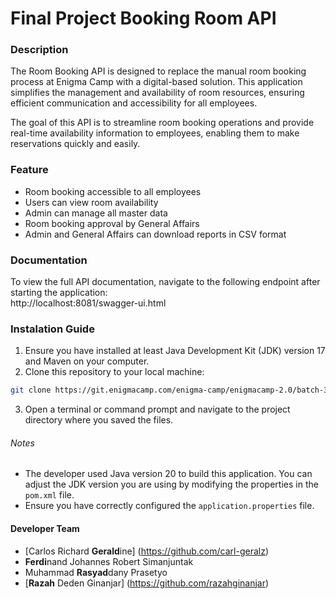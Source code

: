 # Final Project Booking Room API

### Description

The Room Booking API is designed to replace the manual room booking process 
at Enigma Camp with a digital-based solution. This application simplifies 
the management and availability of room resources, ensuring efficient communication 
and accessibility for all employees.

The goal of this API is to streamline room booking operations and provide real-time 
availability information to employees, enabling them to make reservations quickly 
and easily.

### Feature

- Room booking accessible to all employees
- Users can view room availability
- Admin can manage all master data
- Room booking approval by General Affairs
- Admin and General Affairs can download reports in CSV format

### Documentation

To view the full API documentation, navigate to the following endpoint after starting the application: \
http://localhost:8081/swagger-ui.html



### Instalation Guide

1. Ensure you have installed at least Java Development Kit (JDK) version 17 and Maven on your computer.
2. Clone this repository to your local machine:
``` bash
git clone https://git.enigmacamp.com/enigma-camp/enigmacamp-2.0/batch-31-java/timfinalproject1/challenge-booking-room.git
```
3. Open a terminal or command prompt and navigate to the project directory where you saved the files.

###### Notes

- The developer used Java version 20 to build this application.
You can adjust the JDK version you are using by modifying the properties in the `pom.xml` file.
- Ensure you have correctly configured the `application.properties` file.

#### Developer Team

- [Carlos Richard **Gerald**ine] (https://github.com/carl-geralz)
- **Ferdi**nand Johannes Robert Simanjuntak
- Muhammad **Rasyad**dany Prasetyo
- [**Razah** Deden Ginanjar] (https://github.com/razahginanjar)
